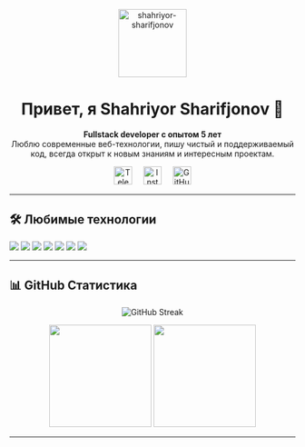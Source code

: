 <p align="center">
  <a href="https://github.com/shahriyor-sharifjonov">
    <img src="https://user-images.githubusercontent.com/20955511/199138068-0a7b7b75-a024-4f00-803f-30a19c5d1b2d.png" alt="shahriyor-sharifjonov" width="120" />
  </a>
</p>

<h1 align="center">Привет, я Shahriyor Sharifjonov 👋</h1>

<p align="center">
  <b>Fullstack developer с опытом 5 лет</b><br/>
  Люблю современные веб-технологии, пишу чистый и поддерживаемый код, всегда открыт к новым знаниям и интересным проектам.
</p>

<p align="center">
  <a href="https://t.me/shahriyorweb"><img alt="Telegram" width="32px" src="https://cdn.jsdelivr.net/gh/simple-icons/simple-icons/icons/telegram.svg"/></a>
  &#8287;&#8287;&#8287;
  <a href="https://instagram.com/shakhriyor_sharifjonov"><img alt="Instagram" width="32px" src="https://cdn.jsdelivr.net/gh/simple-icons/simple-icons/icons/instagram.svg"/></a>
  &#8287;&#8287;&#8287;
  <a href="https://github.com/shahriyor-sharifjonov"><img alt="GitHub" width="32px" src="https://cdn.jsdelivr.net/gh/simple-icons/simple-icons/icons/github.svg"/></a>
</p>

---

## 🛠️ Любимые технологии

<p>
  <img src="https://img.shields.io/badge/Vite-646CFF?style=for-the-badge&logo=vite&logoColor=FFD62E"/>
  <img src="https://img.shields.io/badge/React-20232a?style=for-the-badge&logo=react&logoColor=61DAFB"/>
  <img src="https://img.shields.io/badge/MobX-FF9955?style=for-the-badge&logo=mobx&logoColor=white"/>
  <img src="https://img.shields.io/badge/Express.js-000000?style=for-the-badge&logo=express&logoColor=white"/>
  <img src="https://img.shields.io/badge/PostgreSQL-4169E1?style=for-the-badge&logo=postgresql&logoColor=white"/>
  <img src="https://img.shields.io/badge/shadcn/ui-111827?style=for-the-badge"/>
  <img src="https://img.shields.io/badge/Tailwind_CSS-06B6D4?style=for-the-badge&logo=tailwindcss&logoColor=white"/>
</p>

---

## 📊 GitHub Статистика

<p align="center">
  <img src="https://streak-stats.demolab.com/?user=shahriyor-sharifjonov&theme=monokai-metallian&hide_border=true" alt="GitHub Streak"/>
</p>
<p align="center">
  <img src="https://github-readme-stats.vercel.app/api?username=shahriyor-sharifjonov&show_icons=true&theme=react&hide_border=true" height="180"/>
  <img src="https://github-readme-stats.vercel.app/api/top-langs/?username=shahriyor-sharifjonov&layout=compact&theme=react&hide_border=true" height="180"/>
</p>

---

<!--
Если хочешь добавить больше информации о себе, просто отредактируй этот файл!
-->


